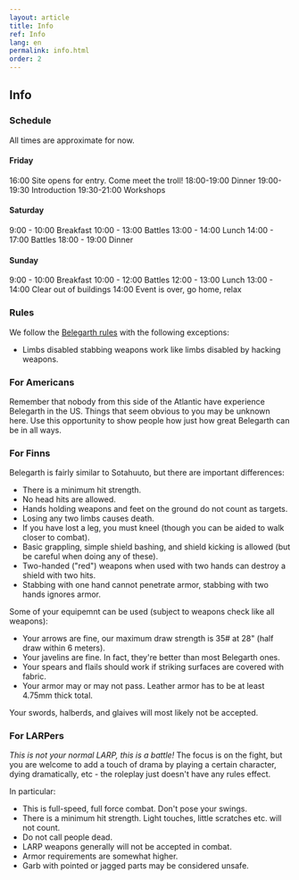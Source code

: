 ```yaml
---
layout: article
title: Info
ref: Info
lang: en
permalink: info.html
order: 2
---
```


## Info

### Schedule

All times are approximate for now.

#### Friday

16:00 Site opens for entry. Come meet the troll!
18:00-19:00 Dinner
19:00-19:30 Introduction
19:30-21:00 Workshops

#### Saturday

9:00 - 10:00 Breakfast
10:00 - 13:00 Battles
13:00 - 14:00 Lunch
14:00 - 17:00 Battles
18:00 - 19:00 Dinner

#### Sunday

9:00 - 10:00 Breakfast
10:00 - 12:00 Battles
12:00 - 13:00 Lunch
13:00 - 14:00 Clear out of buildings
14:00 Event is over, go home, relax

### Rules

We follow the [Belegarth rules](http://www.belegarth.com/getting-started/rules/) with the following exceptions:

* Limbs disabled stabbing weapons work like limbs disabled by hacking weapons. 

### For Americans 

Remember that nobody from this side of the Atlantic have experience Belegarth in the US. Things that seem obvious to you may be unknown here. Use this opportunity to show people how just how great Belegarth can be in all ways.

### For Finns

Belegarth is fairly similar to Sotahuuto, but there are important differences:

* There is a minimum hit strength.
* No head hits are allowed.
* Hands holding weapons and feet on the ground do not count as targets.
* Losing any two limbs causes death.
* If you have lost a leg, you must kneel (though you can be aided to walk closer to combat).
* Basic grappling, simple shield bashing, and shield kicking is allowed (but be careful when doing any of these).
* Two-handed ("red") weapons when used with two hands can destroy a shield with two hits.
* Stabbing with one hand cannot penetrate armor, stabbing with two hands ignores armor.

Some of your equipemnt can be used (subject to weapons check like all weapons):

* Your arrows are fine, our maximum draw strength is 35# at 28" (half draw within 6 meters).
* Your javelins are fine. In fact, they're better than most Belegarth ones.
* Your spears and flails should work if striking surfaces are covered with fabric.
* Your armor may or may not pass. Leather armor has to be at least 4.75mm thick total.

Your swords, halberds, and glaives will most likely not be accepted.

### For LARPers

*This is not your normal LARP, this is a battle!* The focus is on the fight, but you are welcome to add a touch of drama by playing a certain character, dying dramatically, etc - the roleplay just doesn't have any rules effect.

In particular:

* This is full-speed, full force combat. Don't pose your swings.
* There is a minimum hit strength. Light touches, little scratches etc. will not count.
* Do not call people dead.
* LARP weapons generally will not be accepted in combat.
* Armor requirements are somewhat higher.
* Garb with pointed or jagged parts may be considered unsafe.

